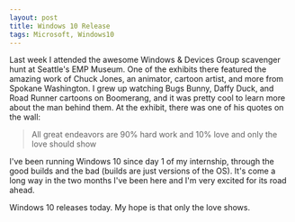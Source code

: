 ```yaml
---
layout: post
title: Windows 10 Release
tags: Microsoft, Windows10
---
```


Last week I attended the awesome Windows & Devices Group scavenger hunt at
Seattle's EMP Museum. One of the exhibits there featured the amazing work of
Chuck Jones, an animator, cartoon artist, and more from Spokane Washington. I
grew up watching Bugs Bunny, Daffy Duck, and Road Runner cartoons on Boomerang,
and it was pretty cool to learn more about the man behind them. At the exhibit,
there was one of his quotes on the wall:

> All great endeavors are 90% hard work and 10% love and only the love should
> show

I've been running Windows 10 since day 1 of my internship, through the good
builds and the bad (builds are just versions of the OS). It's come a long
way in the two months I've been here and I'm very excited for its road ahead.

Windows 10 releases today. My hope is that only the love shows.
